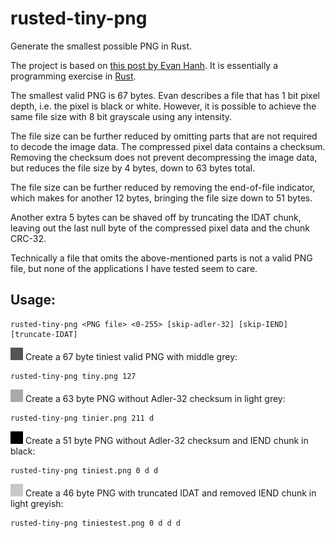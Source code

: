 # rusted-tiny-png
Generate the smallest possible PNG in Rust.

The project is based on [this post by Evan Hanh](https://evanhahn.com/worlds-smallest-png/). It is essentially a programming exercise in [Rust](https://www.rust-lang.org/).

The smallest valid PNG is 67 bytes. Evan describes a file that has 1 bit pixel depth, i.e. the pixel is black or white. However, it is possible to achieve the same file size with 8 bit grayscale using any intensity. 

The file size can be further reduced by omitting parts that are not required to decode the image data. The compressed pixel data contains a checksum. Removing the checksum does not prevent decompressing the image data, but reduces the file size by 4 bytes, down to 63 bytes total. 

The file size can be further reduced by removing the end-of-file indicator, which makes for another 12 bytes, bringing the file size down to 51 bytes.

Another extra 5 bytes can be shaved off by truncating the IDAT chunk, leaving out the last null byte of the compressed pixel data and the chunk CRC-32.

Technically a file that omits the above-mentioned parts is not a valid PNG file, but none of the applications I have tested seem to care.

## Usage:
  
    rusted-tiny-png <PNG file> <0-255> [skip-adler-32] [skip-IEND] [truncate-IDAT]

<img src="images/tiny.png" width="20"/>
Create a 67 byte tiniest valid PNG with middle grey:

    rusted-tiny-png tiny.png 127

<img src="images/tinier.png" width="20"/>
Create a 63 byte PNG without Adler-32 checksum in light grey:

    rusted-tiny-png tinier.png 211 d

<img src="images/tiniest.png" width="20"/>
Create a 51 byte PNG without Adler-32 checksum and IEND chunk in black:

    rusted-tiny-png tiniest.png 0 d d

<img src="images/tiniestest.png" width="20"/>
Create a 46 byte PNG with truncated IDAT and removed IEND chunk in light greyish:

    rusted-tiny-png tiniestest.png 0 d d d
